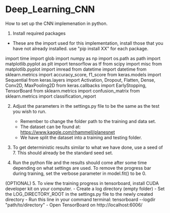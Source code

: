 # Deep_Learning_CNN

How to set up the CNN implemenation in python.

1. Install required packages

- These are the import used for this implementation, install those that you have not already installed. use "pip install XX" for each package.

import time
import glob
import numpy as np
import os.path as path
import matplotlib.pyplot as plt
import tensorflow as tf
from scipy import misc
from matplotlib.pyplot import imread
from datetime import datetime
from sklearn.metrics import accuracy_score, f1_score
from keras.models import Sequential
from keras.layers import Activation, Dropout, Flatten, Dense, Conv2D, MaxPooling2D
from keras.callbacks import EarlyStopping, TensorBoard
from sklearn.metrics import confusion_matrix
from sklearn.metrics import classification_report

2. Adjust the parameters in the settings.py file to be the same as the test you wish to run. 
   - Remember to change the folder path to the training and data set. 
   - The dataset can be found at: https://www.kaggle.com/rhammell/planesnet
   - We have split the dataset into a training and testing folder. 
   
3. To get deterministic results similar to what we have done, use a seed of 7. This should already be the standard seed set.

4. Run the python file and the results should come after some time depending on what settings are used. To remove the progress bar during training, set the verbose parameter in model.fit() to be 0.

(OPTIONAL)
5. To view the training progress in tensorboard, install CUDA developer kit on your computer.
    - Create a log directory (empty folder)
    - Set the LOG_DIRECTORY_ROOT in the settings.py file to the newly created directory
    - Run this line in your command terminal: tensorboard --logdir "path/to/directory"
    - Open TensorBoard on http://localhost:6006/
